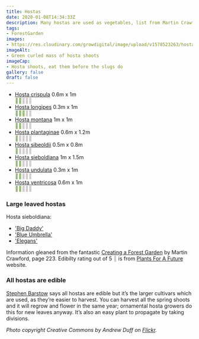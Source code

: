 ```yaml
---
title: Hostas
date: 2020-01-08T14:34:33Z
description: Many hostas are used as vegetables, list from Martin Crawford’s ‘Creating a Forest Garden’
tags: 
- ForestGarden
images: 
- https://res.cloudinary.com/growdigital/image/upload/v1578523263/hostas-133926488.jpg
imageAlt:
- Green curled mass of hosta shoots
imageCap:
- Hosta shoots, eat them before the slugs do
gallery: false
draft: false
---
```


* [Hosta crispula](https://pfaf.org/user/plant.aspx?latinname=Hosta+crispula) 0.6m x 1m  
<span style="color:#6C9C3A;"></span><span style="color:#BCB5B5"></span>
* [Hosta longipes](https://pfaf.org/user/plant.aspx?latinname=Hosta+longipes) 0.3m x 1m  
<span style="color:#6C9C3A;"></span><span style="color:#BCB5B5"></span>
* [Hosta montana](https://pfaf.org/user/Plant.aspx?LatinName=Hosta+montana) 1m x 1m  
<span style="color:#6C9C3A;"></span><span style="color:#BCB5B5"></span>
* [Hosta plantaginae](https://pfaf.org/user/plant.aspx?latinname=Hosta+plantaginae) 0.6m x 1.2m  
<span style="color:#6C9C3A;"></span><span style="color:#BCB5B5"></span>
* [Hosta sibeoldii](https://pfaf.org/user/Plant.aspx?LatinName=Hosta+sieboldii) 0.5m x 0.8m  
<span style="color:#6C9C3A;"></span><span style="color:#BCB5B5"></span>
* [Hosta sieboldiana](https://pfaf.org/user/plant.aspx?latinname=Hosta+sieboldiana) 1m x 1.5m  
<span style="color:#6C9C3A;"></span><span style="color:#BCB5B5"></span>
* [Hosta undulata](https://pfaf.org/user/plant.aspx?latinname=Hosta+undulata) 0.3m x 1m   
<span style="color:#6C9C3A;"></span><span style="color:#BCB5B5"></span>
* [Hosta ventricosa](https://pfaf.org/user/plant.aspx?latinname=Hosta+ventricosa) 0.6m x 1m  
<span style="color:#6C9C3A;"></span><span style="color:#BCB5B5"></span>

### Large leaved hostas

Hosta sieboldiana:

* ['Big Daddy'](https://www.rhs.org.uk/Plants/75241/Hosta-Big-Daddy-(sieboldiana-hybrid)-(v)/Details)
* ['Blue Umbrella'](https://www.rhs.org.uk/Plants/92320/Hosta-Blue-Umbrellas-(sieboldiana-hybrid)/Details)
* ['Elegans'](https://www.rhs.org.uk/Plants/99289/Hosta-sieboldiana-var-elegans/Details)

Information gleaned from the fantastic [Creating a Forest Garden](https://www.agroforestry.co.uk/product/creating-a-forest-garden-2/) by Martin Crawford, page 223. Edibilty rating out of 5 <span style="color:#BCB5B5"></span> is from [Plants For A Future](https://pfaf.org/) website.

### All hostas are edible

[Stephen Barstow](http://www.edimentals.com/) says all hostas are edible but it’s the larger cultivars which are used, as they’re easier to harvest. You can harvest all the spring shoots and it will regrow and flower in the same year; ornamental hosta growers do this for new leaves anyway. It’s also an easy plant to propagate by taking divisions.

_Photo copyright Creative Commons by Andrew Duff on [Flickr](https://flickr.com/photos/deadhorse/133926488)._
